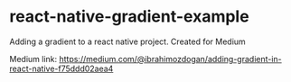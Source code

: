 # react-native-gradient-example
Adding a gradient to a react native project. Created for Medium 

Medium link: https://medium.com/@ibrahimozdogan/adding-gradient-in-react-native-f75ddd02aea4
